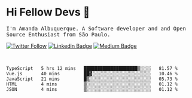 # Hi Fellow Devs :wave:
   
<p>
  <samp>
    I'm Amanda Albuquerque. A Software developer and and Open Source Enthusiast from São Paulo.
  </samp>

  
  [![Twitter Follow](https://img.shields.io/twitter/follow/alalbux?style=social)](https://www.twitter.com/alalbux)
  [![Linkedin Badge](https://img.shields.io/badge/-alalbux-blue?style=flat-square&logo=Linkedin&logoColor=white&link=https://www.linkedin.com/in/alalbux/)](https://www.linkedin.com/in/alalbux/)
  [![Medium Badge](https://img.shields.io/badge/-alalbux-black?style=flat-square&logo=Medium&logoColor=white&link=https://medium.com/@alalbux)](https://medium.com/@alalbux)
</p>

  <br/>
  

<!--START_SECTION:waka-->
```text
TypeScript   5 hrs 12 mins   ████████████████████▒░░░░   81.57 % 
Vue.js       40 mins         ██▓░░░░░░░░░░░░░░░░░░░░░░   10.46 % 
JavaScript   21 mins         █▒░░░░░░░░░░░░░░░░░░░░░░░   05.73 % 
HTML         4 mins          ▒░░░░░░░░░░░░░░░░░░░░░░░░   01.12 % 
JSON         4 mins          ▒░░░░░░░░░░░░░░░░░░░░░░░░   01.12 % 
```
<!--END_SECTION:waka-->

